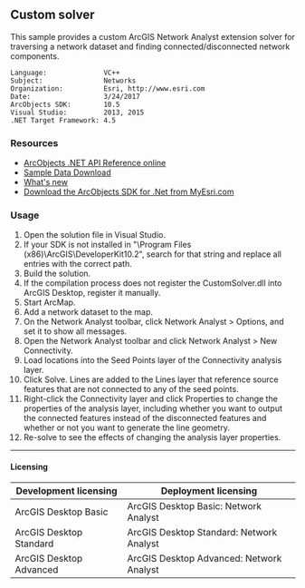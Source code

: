 ## Custom solver

  <div xmlns="http://www.w3.org/1999/xhtml">This sample provides a custom ArcGIS Network Analyst extension solver for traversing a network dataset and finding connected/disconnected network components. </div>  


<!-- TODO: Fill this section below with metadata about this sample-->
```
Language:              VC++
Subject:               Networks
Organization:          Esri, http://www.esri.com
Date:                  3/24/2017
ArcObjects SDK:        10.5
Visual Studio:         2013, 2015
.NET Target Framework: 4.5
```

### Resources

* [ArcObjects .NET API Reference online](http://desktop.arcgis.com/en/arcobjects/latest/net/webframe.htm)  
* [Sample Data Download](../../releases)  
* [What's new](http://desktop.arcgis.com/en/arcobjects/latest/net/webframe.htm#05247c04-bfd9-4e36-ae09-bc6e833c3b14.htm)  
* [Download the ArcObjects SDK for .Net from MyEsri.com](https://my.esri.com/)  

### Usage
1. Open the solution file in Visual Studio.  
1. If your SDK is not installed in "\Program Files (x86)\ArcGIS\DeveloperKit10.2", search for that string and replace all entries with the correct path.  
1. Build the solution.  
1. If the compilation process does not register the CustomSolver.dll into ArcGIS Desktop, register it manually.  
1. Start ArcMap.  
1. Add a network dataset to the map.  
1. On the Network Analyst toolbar, click Network Analyst > Options, and set it to show all messages.  
1. Open the Network Analyst toolbar and click Network Analyst > New Connectivity.  
1. Load locations into the Seed Points layer of the Connectivity analysis layer.  
1. Click Solve. Lines are added to the Lines layer that reference source features that are not connected to any of the seed points.  
1. Right-click the Connectivity layer and click Properties to change the properties of the analysis layer, including whether you want to output the connected features instead of the disconnected features and whether or not you want to generate the line geometry.  
1. Re-solve to see the effects of changing the analysis layer properties.  









---------------------------------

#### Licensing  
| Development licensing | Deployment licensing | 
| ------------- | ------------- | 
| ArcGIS Desktop Basic | ArcGIS Desktop Basic: Network Analyst |  
| ArcGIS Desktop Standard | ArcGIS Desktop Standard: Network Analyst |  
| ArcGIS Desktop Advanced | ArcGIS Desktop Advanced: Network Analyst |  


